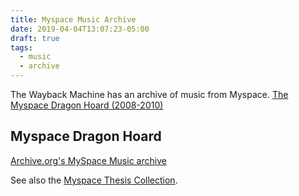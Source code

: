 ```yaml
---
title: Myspace Music Archive
date: 2019-04-04T13:07:23-05:00
draft: true
tags:
  - music
  - archive
---
```


The Wayback Machine has an archive of music from Myspace. [The Myspace Dragon Hoard (2008-2010)](https://archive.org/details/myspace_dragon_hoard_2010)
<!--more-->

## Myspace Dragon Hoard

[Archive.org's MySpace Music archive](https://news.ycombinator.com/item?id=19569865)

See also the [Myspace Thesis Collection](https://archive.org/details/myspace_thesis).

